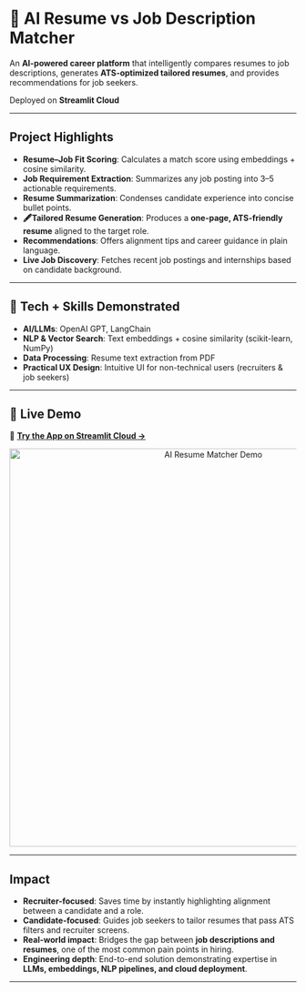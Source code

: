 # 📝 AI Resume vs Job Description Matcher  

An **AI-powered career platform** that intelligently compares resumes to job descriptions, generates **ATS-optimized tailored resumes**, and provides recommendations for job seekers.  

Deployed on **Streamlit Cloud** 

---

## Project Highlights  

- **Resume–Job Fit Scoring**: Calculates a match score using embeddings + cosine similarity.  
- **Job Requirement Extraction**: Summarizes any job posting into 3–5 actionable requirements.  
- **Resume Summarization**: Condenses candidate experience into concise bullet points.  
- **🖋Tailored Resume Generation**: Produces a **one-page, ATS-friendly resume** aligned to the target role.  
- **Recommendations**: Offers alignment tips and career guidance in plain language.  
- **Live Job Discovery**: Fetches recent job postings and internships based on candidate background.  

---

## 🚀 Tech + Skills Demonstrated  

- **AI/LLMs**: OpenAI GPT, LangChain  
- **NLP & Vector Search**: Text embeddings + cosine similarity (scikit-learn, NumPy)  
- **Data Processing**: Resume text extraction from PDF     
- **Practical UX Design**: Intuitive UI for non-technical users (recruiters & job seekers)  

---

## 📸 Live Demo  

🔗 [**Try the App on Streamlit Cloud →**]((https://ai-resume-job-description-matcher.streamlit.app/))  

<p align="center">
  <img src="demo.gif" alt="AI Resume Matcher Demo" width="700">
</p>  

---

## Impact  

- **Recruiter-focused**: Saves time by instantly highlighting alignment between a candidate and a role.  
- **Candidate-focused**: Guides job seekers to tailor resumes that pass ATS filters and recruiter screens.  
- **Real-world impact**: Bridges the gap between **job descriptions and resumes**, one of the most common pain points in hiring.  
- **Engineering depth**: End-to-end solution demonstrating expertise in **LLMs, embeddings, NLP pipelines, and cloud deployment**.  

---


